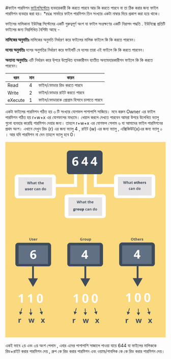 #ফাইল পারমিশন 
[ফাইলসিস্টেমে](https://en.wikipedia.org/wiki/File_system_permissions) ব্যবহারকারী কি করতে পারবে আর কি করতে পারবে না তা ঠিক করার জন্য ফাইল পারমিশন ব্যবহার করা হয়। *nix সার্ভারে ফাইল পারমিশন তিন সংখ্যার একটা নাম্বার দিয়ে প্রকাশ করা হয়ে থাকে। 

ফাইলের মালিকানা ইউনিক্স সিস্টেমের একটি গুরুত্বপূর্ণ অংশ যা ফাইল সংরক্ষণের একটি নিরাপদ পদ্ধতি . ইউনিক্সে প্রতিটি ফাইলের জন্য নিম্নলিখিত বৈশিষ্ট্য আছে -

**মালিকের অনুমতিঃ**  মালিকের অনুমতি নির্ধারণ করে ফাইলের মালিক ফাইলে কি কি করতে পারবেন।

**দলের অনুমতিঃ** দলের অনুমতির নির্ধারণ করে ফাইলটি যে দলের তারা এই ফাইলে কি কি করতে পারবেন।

**অন্যান্য অনুমতিঃ** এটি নির্ধারন করে উ্পরে উল্লেখিত ব্যবকারীগন ব্যাতীত অন্যান্বহারকারীগন ফাইলে কি কি করতে পারবেন।

| ধরন | মান | কারন |
| -- | -- | -- |
| Read | 4 | ফাইল/ফোডার রিড করতে পারবে |
| Write | 2 | ফাইল/ফোডার রাইট করতে পারবে |
| eXecute | 1 | ফাইল/ফোডারকে প্রোগ্রাম হিসাবে চালাতে পারবে |

একটা ফাইলের পারমিশন গঠিত হয় ৩ টি সংখ্যার যোগফল পাশাপাশি সাজিয়ে। মনে করুন Owner এর ফাইল পারমিশন গঠিত হয় r+w+x এর যোগফলের মাধ্যমে। খেয়াল করলে দেখতে পারবেন আমরা উপরে উলেখিত ভ্যালু গুলো ব্যবহার করেছি পারমিশন দেয়ার জন্য। তাহলে r+w+x এর যোগফল পেলাম ৬ যা আমাদের ফাইল পারমিশনের প্রথম অংশ। এখানে দেখুন রিড (r) এর জন্য ভ্যালু 4 , রাইট (w) এর জন্য ভ্যালু , এক্সিকিউট(x)এর জন্য ভ্যালু ০ । আর যদি পারমিশন না দেন তাহলে ভ্যালু হবে 0।

![](7.jpg)

একই ভাবে ২য় এবং ৩য় অংশ পেলাম , এবার এদের পাশাপাশি সাজালে পাওয়া যায়ে 644 যা ফাইলের মালিককে রিড+রাইট করার পারমিশন দেয় , গ্রুপ কে রিড করার পারমিশন এবং ওয়াল্ড/পাবলিক কে কে রিড করার পারমিশন দেয়।
